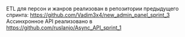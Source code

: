ETL для персон и жанров реализован в репозитории предыдущего спринта: https://github.com/Vadim3x4/new_admin_panel_sprint_3
Ассинхронное API реализовано в https://github.com/ruslanjo/Async_API_sprint_1
